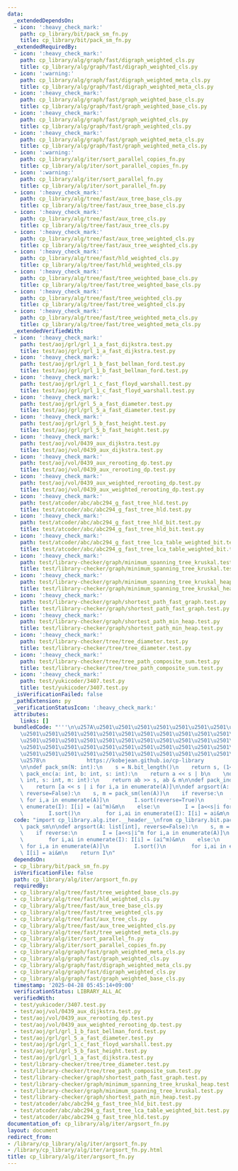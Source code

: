 ```yaml
---
data:
  _extendedDependsOn:
  - icon: ':heavy_check_mark:'
    path: cp_library/bit/pack_sm_fn.py
    title: cp_library/bit/pack_sm_fn.py
  _extendedRequiredBy:
  - icon: ':heavy_check_mark:'
    path: cp_library/alg/graph/fast/digraph_weighted_cls.py
    title: cp_library/alg/graph/fast/digraph_weighted_cls.py
  - icon: ':warning:'
    path: cp_library/alg/graph/fast/digraph_weighted_meta_cls.py
    title: cp_library/alg/graph/fast/digraph_weighted_meta_cls.py
  - icon: ':heavy_check_mark:'
    path: cp_library/alg/graph/fast/graph_weighted_base_cls.py
    title: cp_library/alg/graph/fast/graph_weighted_base_cls.py
  - icon: ':heavy_check_mark:'
    path: cp_library/alg/graph/fast/graph_weighted_cls.py
    title: cp_library/alg/graph/fast/graph_weighted_cls.py
  - icon: ':heavy_check_mark:'
    path: cp_library/alg/graph/fast/graph_weighted_meta_cls.py
    title: cp_library/alg/graph/fast/graph_weighted_meta_cls.py
  - icon: ':warning:'
    path: cp_library/alg/iter/sort_parallel_copies_fn.py
    title: cp_library/alg/iter/sort_parallel_copies_fn.py
  - icon: ':warning:'
    path: cp_library/alg/iter/sort_parallel_fn.py
    title: cp_library/alg/iter/sort_parallel_fn.py
  - icon: ':heavy_check_mark:'
    path: cp_library/alg/tree/fast/aux_tree_base_cls.py
    title: cp_library/alg/tree/fast/aux_tree_base_cls.py
  - icon: ':heavy_check_mark:'
    path: cp_library/alg/tree/fast/aux_tree_cls.py
    title: cp_library/alg/tree/fast/aux_tree_cls.py
  - icon: ':heavy_check_mark:'
    path: cp_library/alg/tree/fast/aux_tree_weighted_cls.py
    title: cp_library/alg/tree/fast/aux_tree_weighted_cls.py
  - icon: ':heavy_check_mark:'
    path: cp_library/alg/tree/fast/hld_weighted_cls.py
    title: cp_library/alg/tree/fast/hld_weighted_cls.py
  - icon: ':heavy_check_mark:'
    path: cp_library/alg/tree/fast/tree_weighted_base_cls.py
    title: cp_library/alg/tree/fast/tree_weighted_base_cls.py
  - icon: ':heavy_check_mark:'
    path: cp_library/alg/tree/fast/tree_weighted_cls.py
    title: cp_library/alg/tree/fast/tree_weighted_cls.py
  - icon: ':heavy_check_mark:'
    path: cp_library/alg/tree/fast/tree_weighted_meta_cls.py
    title: cp_library/alg/tree/fast/tree_weighted_meta_cls.py
  _extendedVerifiedWith:
  - icon: ':heavy_check_mark:'
    path: test/aoj/grl/grl_1_a_fast_dijkstra.test.py
    title: test/aoj/grl/grl_1_a_fast_dijkstra.test.py
  - icon: ':heavy_check_mark:'
    path: test/aoj/grl/grl_1_b_fast_bellman_ford.test.py
    title: test/aoj/grl/grl_1_b_fast_bellman_ford.test.py
  - icon: ':heavy_check_mark:'
    path: test/aoj/grl/grl_1_c_fast_floyd_warshall.test.py
    title: test/aoj/grl/grl_1_c_fast_floyd_warshall.test.py
  - icon: ':heavy_check_mark:'
    path: test/aoj/grl/grl_5_a_fast_diameter.test.py
    title: test/aoj/grl/grl_5_a_fast_diameter.test.py
  - icon: ':heavy_check_mark:'
    path: test/aoj/grl/grl_5_b_fast_height.test.py
    title: test/aoj/grl/grl_5_b_fast_height.test.py
  - icon: ':heavy_check_mark:'
    path: test/aoj/vol/0439_aux_dijkstra.test.py
    title: test/aoj/vol/0439_aux_dijkstra.test.py
  - icon: ':heavy_check_mark:'
    path: test/aoj/vol/0439_aux_rerooting_dp.test.py
    title: test/aoj/vol/0439_aux_rerooting_dp.test.py
  - icon: ':heavy_check_mark:'
    path: test/aoj/vol/0439_aux_weighted_rerooting_dp.test.py
    title: test/aoj/vol/0439_aux_weighted_rerooting_dp.test.py
  - icon: ':heavy_check_mark:'
    path: test/atcoder/abc/abc294_g_fast_tree_hld.test.py
    title: test/atcoder/abc/abc294_g_fast_tree_hld.test.py
  - icon: ':heavy_check_mark:'
    path: test/atcoder/abc/abc294_g_fast_tree_hld_bit.test.py
    title: test/atcoder/abc/abc294_g_fast_tree_hld_bit.test.py
  - icon: ':heavy_check_mark:'
    path: test/atcoder/abc/abc294_g_fast_tree_lca_table_weighted_bit.test.py
    title: test/atcoder/abc/abc294_g_fast_tree_lca_table_weighted_bit.test.py
  - icon: ':heavy_check_mark:'
    path: test/library-checker/graph/minimum_spanning_tree_kruskal.test.py
    title: test/library-checker/graph/minimum_spanning_tree_kruskal.test.py
  - icon: ':heavy_check_mark:'
    path: test/library-checker/graph/minimum_spanning_tree_kruskal_heap.test.py
    title: test/library-checker/graph/minimum_spanning_tree_kruskal_heap.test.py
  - icon: ':heavy_check_mark:'
    path: test/library-checker/graph/shortest_path_fast_graph.test.py
    title: test/library-checker/graph/shortest_path_fast_graph.test.py
  - icon: ':heavy_check_mark:'
    path: test/library-checker/graph/shortest_path_min_heap.test.py
    title: test/library-checker/graph/shortest_path_min_heap.test.py
  - icon: ':heavy_check_mark:'
    path: test/library-checker/tree/tree_diameter.test.py
    title: test/library-checker/tree/tree_diameter.test.py
  - icon: ':heavy_check_mark:'
    path: test/library-checker/tree/tree_path_composite_sum.test.py
    title: test/library-checker/tree/tree_path_composite_sum.test.py
  - icon: ':heavy_check_mark:'
    path: test/yukicoder/3407.test.py
    title: test/yukicoder/3407.test.py
  _isVerificationFailed: false
  _pathExtension: py
  _verificationStatusIcon: ':heavy_check_mark:'
  attributes:
    links: []
  bundledCode: "'''\n\u257A\u2501\u2501\u2501\u2501\u2501\u2501\u2501\u2501\u2501\u2501\
    \u2501\u2501\u2501\u2501\u2501\u2501\u2501\u2501\u2501\u2501\u2501\u2501\u2501\
    \u2501\u2501\u2501\u2501\u2501\u2501\u2501\u2501\u2501\u2501\u2501\u2501\u2501\
    \u2501\u2501\u2501\u2501\u2501\u2501\u2501\u2501\u2501\u2501\u2501\u2501\u2501\
    \u2501\u2501\u2501\u2501\u2501\u2501\u2501\u2501\u2501\u2501\u2501\u2501\u2501\
    \u2578\n             https://kobejean.github.io/cp-library               \n'''\n\
    \n\ndef pack_sm(N: int):\n    s = N.bit_length()\n    return s, (1<<s)-1\n\ndef\
    \ pack_enc(a: int, b: int, s: int):\n    return a << s | b\n    \ndef pack_dec(ab:\
    \ int, s: int, m: int):\n    return ab >> s, ab & m\n\ndef pack_indices(A, s):\n\
    \    return [a << s | i for i,a in enumerate(A)]\n\ndef argsort(A: list[int],\
    \ reverse=False):\n    s, m = pack_sm(len(A))\n    if reverse:\n        I = [a<<s|i^m\
    \ for i,a in enumerate(A)]\n        I.sort(reverse=True)\n        for i,ai in\
    \ enumerate(I): I[i] = (ai^m)&m\n    else:\n        I = [a<<s|i for i,a in enumerate(A)]\n\
    \        I.sort()\n        for i,ai in enumerate(I): I[i] = ai&m\n    return I\n"
  code: "import cp_library.alg.iter.__header__\nfrom cp_library.bit.pack_sm_fn import\
    \ pack_sm\n\ndef argsort(A: list[int], reverse=False):\n    s, m = pack_sm(len(A))\n\
    \    if reverse:\n        I = [a<<s|i^m for i,a in enumerate(A)]\n        I.sort(reverse=True)\n\
    \        for i,ai in enumerate(I): I[i] = (ai^m)&m\n    else:\n        I = [a<<s|i\
    \ for i,a in enumerate(A)]\n        I.sort()\n        for i,ai in enumerate(I):\
    \ I[i] = ai&m\n    return I\n"
  dependsOn:
  - cp_library/bit/pack_sm_fn.py
  isVerificationFile: false
  path: cp_library/alg/iter/argsort_fn.py
  requiredBy:
  - cp_library/alg/tree/fast/tree_weighted_base_cls.py
  - cp_library/alg/tree/fast/hld_weighted_cls.py
  - cp_library/alg/tree/fast/aux_tree_base_cls.py
  - cp_library/alg/tree/fast/tree_weighted_cls.py
  - cp_library/alg/tree/fast/aux_tree_cls.py
  - cp_library/alg/tree/fast/aux_tree_weighted_cls.py
  - cp_library/alg/tree/fast/tree_weighted_meta_cls.py
  - cp_library/alg/iter/sort_parallel_fn.py
  - cp_library/alg/iter/sort_parallel_copies_fn.py
  - cp_library/alg/graph/fast/graph_weighted_meta_cls.py
  - cp_library/alg/graph/fast/graph_weighted_cls.py
  - cp_library/alg/graph/fast/digraph_weighted_meta_cls.py
  - cp_library/alg/graph/fast/digraph_weighted_cls.py
  - cp_library/alg/graph/fast/graph_weighted_base_cls.py
  timestamp: '2025-04-28 05:45:14+09:00'
  verificationStatus: LIBRARY_ALL_AC
  verifiedWith:
  - test/yukicoder/3407.test.py
  - test/aoj/vol/0439_aux_dijkstra.test.py
  - test/aoj/vol/0439_aux_rerooting_dp.test.py
  - test/aoj/vol/0439_aux_weighted_rerooting_dp.test.py
  - test/aoj/grl/grl_1_b_fast_bellman_ford.test.py
  - test/aoj/grl/grl_5_a_fast_diameter.test.py
  - test/aoj/grl/grl_1_c_fast_floyd_warshall.test.py
  - test/aoj/grl/grl_5_b_fast_height.test.py
  - test/aoj/grl/grl_1_a_fast_dijkstra.test.py
  - test/library-checker/tree/tree_diameter.test.py
  - test/library-checker/tree/tree_path_composite_sum.test.py
  - test/library-checker/graph/shortest_path_fast_graph.test.py
  - test/library-checker/graph/minimum_spanning_tree_kruskal_heap.test.py
  - test/library-checker/graph/minimum_spanning_tree_kruskal.test.py
  - test/library-checker/graph/shortest_path_min_heap.test.py
  - test/atcoder/abc/abc294_g_fast_tree_hld_bit.test.py
  - test/atcoder/abc/abc294_g_fast_tree_lca_table_weighted_bit.test.py
  - test/atcoder/abc/abc294_g_fast_tree_hld.test.py
documentation_of: cp_library/alg/iter/argsort_fn.py
layout: document
redirect_from:
- /library/cp_library/alg/iter/argsort_fn.py
- /library/cp_library/alg/iter/argsort_fn.py.html
title: cp_library/alg/iter/argsort_fn.py
---
```

